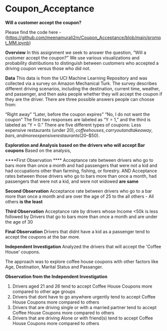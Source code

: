 # Coupon_Acceptance
**Will a customer accept the coupon?**

Please find the code here - (https://github.com/meenamurali2m/Coupon_Acceptance/blob/main/prompt_MM.ipynb)

**Overview**
In this assignment we seek to answer the question, “Will a customer accept the coupon?” We use various visualizations and probability distributions to distinguish between customers who accepted a driving coupon versus those who did not. 

**Data**
This data is from the UCI Machine Learning Repository and was collected via a survey on Amazon Mechanical Turk. The survey describes different driving scenarios, including the destination, current time, weather, and passenger, and then asks people whether they will accept the coupon if they are the driver. There are three possible answers people can choose from:

“Right away”
“Later, before the coupon expires”
“No, I do not want the coupon”
The first two responses are labeled as “Y = 1,” and the third is labeled as “Y = 0.” There are five different types of coupons: Less expensive restaurants (under $20), coffee houses, carryout and takeaway, bars, and more expensive restaurants ($20–$50).

**Exploration and Analysis based on the drivers who will accept Bar coupons**
Based on the analysis, 

****First Observation ****
Acceptance rate between drivers who go to bars more than once a month and had passengers that were not a kid and had occupations other than farming, fishing, or forestry. AND
Acceptance rates between those drivers who go to bars more than once a month, had passengers that were not a kid, and were not widowed **are same**

**Second Observation**
Acceptance rate between drivers who go to a bar more than once a month and are over the age of 25 to the all others - All others **is the least**

**Third Observation**
Acceptance rate by drivers whose Income <50k is less
followed by
Drivers that go to bars more than once a month and are under the age of 30

**Final Observation**
Drivers that didnt have a kid as a passenger tend to accept the coupons at the bar more.

**Independent Investigation**
Analyzed the drivers that will accept the 'Coffee House' coupons. 

The approach was to explore coffee house coupons with other factors like Age, Destination, Marital Status and Passanger.

**Observation from the Independent Investigation**
1. Drivers aged 21 and 26 tend to accept Coffee House Coupons more compared to other age groups
2. Drivers that dont have to go anywhere urgently tend to accept Coffee House Coupons more compared to others
3. Drivers that are driving single or with a married partner tend to accept Coffee House Coupons more compared to others
4. Drivers that are driving Alone or with friend(s) tend to accept Coffee House Coupons more compared to others
